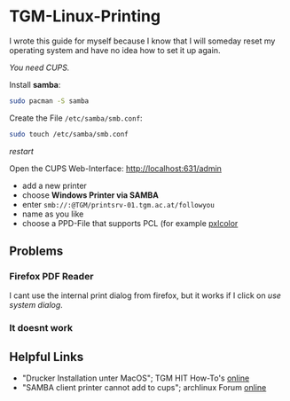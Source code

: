 # TGM-Linux-Printing
I wrote this guide for myself because I know that I will someday reset my
operating system and have no idea how to set it up again.

_You need CUPS._

Install **samba**:
```zsh
sudo pacman -S samba
```

Create the File `/etc/samba/smb.conf`:
```zsh
sudo touch /etc/samba/smb.conf
```

_restart_

Open the CUPS Web-Interface: [http://localhost:631/admin](http://localhost:631/admin)
 - add a new printer
 - choose **Windows Printer via SAMBA**
 - enter `smb://`_<username>_`:`_<password>_`@TGM/printsrv-01.tgm.ac.at/followyou`
 - name as you like
 - choose a PPD-File that supports PCL (for example [pxlcolor](https://www.openprinting.org/printer/Generic/Generic-PCL_6_PCL_XL_Printer)
 
## Problems
### Firefox PDF Reader
I cant use the internal print dialog from firefox, but it works if I click on *use system dialog*.

### It doesnt work

## Helpful Links
 * "Drucker Installation unter MacOS"; TGM HIT How-To's [online](https://portal.tgm.ac.at/Anleitungen/TGM-Drucker-Installation-unter-MacOS.pdf)
 * "SAMBA client printer cannot add to cups"; archlinux Forum [online](https://bbs.archlinux.org/viewtopic.php?id=173334)
